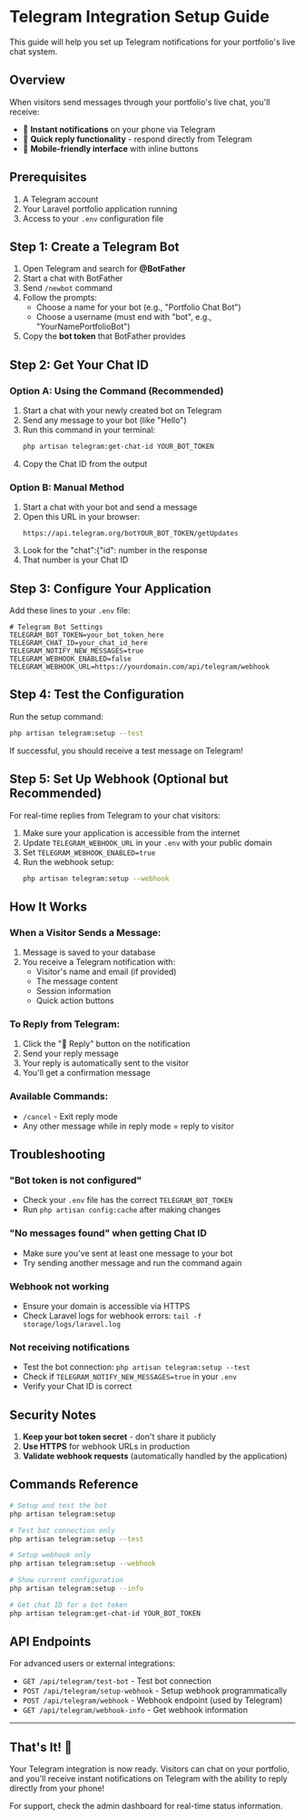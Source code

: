 # Telegram Integration Setup Guide

This guide will help you set up Telegram notifications for your portfolio's live chat system.

## Overview

When visitors send messages through your portfolio's live chat, you'll receive:
- 🔔 **Instant notifications** on your phone via Telegram
- 💬 **Quick reply functionality** - respond directly from Telegram
- 📱 **Mobile-friendly interface** with inline buttons

## Prerequisites

1. A Telegram account
2. Your Laravel portfolio application running
3. Access to your `.env` configuration file

## Step 1: Create a Telegram Bot

1. Open Telegram and search for **@BotFather**
2. Start a chat with BotFather
3. Send `/newbot` command
4. Follow the prompts:
   - Choose a name for your bot (e.g., "Portfolio Chat Bot")
   - Choose a username (must end with "bot", e.g., "YourNamePortfolioBot")
5. Copy the **bot token** that BotFather provides

## Step 2: Get Your Chat ID

### Option A: Using the Command (Recommended)

1. Start a chat with your newly created bot on Telegram
2. Send any message to your bot (like "Hello")
3. Run this command in your terminal:
   ```bash
   php artisan telegram:get-chat-id YOUR_BOT_TOKEN
   ```
4. Copy the Chat ID from the output

### Option B: Manual Method

1. Start a chat with your bot and send a message
2. Open this URL in your browser:
   ```
   https://api.telegram.org/botYOUR_BOT_TOKEN/getUpdates
   ```
3. Look for the "chat":{"id": number in the response
4. That number is your Chat ID

## Step 3: Configure Your Application

Add these lines to your `.env` file:

```env
# Telegram Bot Settings
TELEGRAM_BOT_TOKEN=your_bot_token_here
TELEGRAM_CHAT_ID=your_chat_id_here
TELEGRAM_NOTIFY_NEW_MESSAGES=true
TELEGRAM_WEBHOOK_ENABLED=false
TELEGRAM_WEBHOOK_URL=https://yourdomain.com/api/telegram/webhook
```

## Step 4: Test the Configuration

Run the setup command:
```bash
php artisan telegram:setup --test
```

If successful, you should receive a test message on Telegram!

## Step 5: Set Up Webhook (Optional but Recommended)

For real-time replies from Telegram to your chat visitors:

1. Make sure your application is accessible from the internet
2. Update `TELEGRAM_WEBHOOK_URL` in your `.env` with your public domain
3. Set `TELEGRAM_WEBHOOK_ENABLED=true`
4. Run the webhook setup:
   ```bash
   php artisan telegram:setup --webhook
   ```

## How It Works

### When a Visitor Sends a Message:
1. Message is saved to your database
2. You receive a Telegram notification with:
   - Visitor's name and email (if provided)
   - The message content
   - Session information
   - Quick action buttons

### To Reply from Telegram:
1. Click the "💬 Reply" button on the notification
2. Send your reply message
3. Your reply is automatically sent to the visitor
4. You'll get a confirmation message

### Available Commands:
- `/cancel` - Exit reply mode
- Any other message while in reply mode = reply to visitor

## Troubleshooting

### "Bot token is not configured"
- Check your `.env` file has the correct `TELEGRAM_BOT_TOKEN`
- Run `php artisan config:cache` after making changes

### "No messages found" when getting Chat ID
- Make sure you've sent at least one message to your bot
- Try sending another message and run the command again

### Webhook not working
- Ensure your domain is accessible via HTTPS
- Check Laravel logs for webhook errors: `tail -f storage/logs/laravel.log`

### Not receiving notifications
- Test the bot connection: `php artisan telegram:setup --test`
- Check if `TELEGRAM_NOTIFY_NEW_MESSAGES=true` in your `.env`
- Verify your Chat ID is correct

## Security Notes

1. **Keep your bot token secret** - don't share it publicly
2. **Use HTTPS** for webhook URLs in production
3. **Validate webhook requests** (automatically handled by the application)

## Commands Reference

```bash
# Setup and test the bot
php artisan telegram:setup

# Test bot connection only
php artisan telegram:setup --test

# Setup webhook only  
php artisan telegram:setup --webhook

# Show current configuration
php artisan telegram:setup --info

# Get chat ID for a bot token
php artisan telegram:get-chat-id YOUR_BOT_TOKEN
```

## API Endpoints

For advanced users or external integrations:

- `GET /api/telegram/test-bot` - Test bot connection
- `POST /api/telegram/setup-webhook` - Setup webhook programmatically
- `POST /api/telegram/webhook` - Webhook endpoint (used by Telegram)
- `GET /api/telegram/webhook-info` - Get webhook information

---

## That's It! 🎉

Your Telegram integration is now ready. Visitors can chat on your portfolio, and you'll receive instant notifications on Telegram with the ability to reply directly from your phone!

For support, check the admin dashboard for real-time status information.

